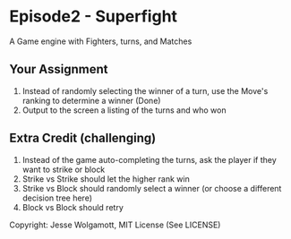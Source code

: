 Episode2 - Superfight
=====================

A Game engine with Fighters, turns, and Matches

Your Assignment
---------------

1. Instead of randomly selecting the winner of a turn, use the Move's ranking to determine a winner (Done)
2. Output to the screen a listing of the turns and who won

Extra Credit (challenging)
------------

1. Instead of the game auto-completing the turns, ask the player if they want to strike or block
2. Strike vs Strike should let the higher rank win
3. Strike vs Block should randomly select a winner (or choose a different decision tree here)
4. Block vs Block should retry

Copyright: Jesse Wolgamott, MIT License (See LICENSE)
